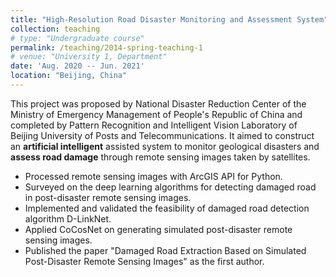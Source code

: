 ```yaml
---
title: "High-Resolution Road Disaster Monitoring and Assessment System"
collection: teaching
# type: "Undergraduate course"
permalink: /teaching/2014-spring-teaching-1
# venue: "University 1, Department"
date: 'Aug. 2020 -- Jun. 2021'
location: "Beijing, China"
---
```


This project was proposed by National Disaster Reduction Center of the Ministry of Emergency Management of People's Republic of China and completed by Pattern Recognition and Intelligent Vision Laboratory of Beijing University of Posts and Telecommunications. It aimed to construct an **artificial intelligent** assisted system to monitor geological disasters and **assess road damage** through remote sensing images taken by satellites. 

* Processed remote sensing images with ArcGIS API for Python.
* Surveyed on the deep learning algorithms for detecting damaged road in post-disaster remote sensing images.
* Implemented and validated the feasibility of damaged road detection algorithm D-LinkNet.
* Applied CoCosNet on generating simulated post-disaster remote sensing images.
* Published the paper "Damaged Road Extraction Based on Simulated Post-Disaster Remote Sensing Images" as the first author.